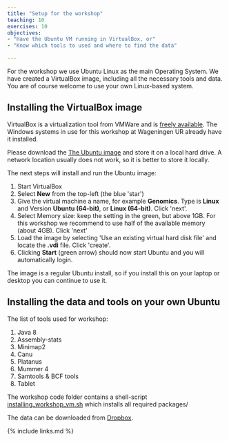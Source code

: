 ```yaml
---
title: "Setup for the workshop"
teaching: 10
exercises: 10
objectives:
- "Have the Ubuntu VM running in VirtualBox, or"
- "Know which tools to used and where to find the data"

---
```


For the workshop we use Ubuntu Linux as the main Operating System. We have created a VirtualBox image, including all the necessary tools and data. You are of course welcome to use your own Linux-based system.

## Installing the VirtualBox image

VirtualBox is a virtualization tool from VMWare and is [freely available](https://www.virtualbox.org/wiki/Downloads). The Windows systems in use for this workshop at Wageningen UR already have it installed.

Please download the [The Ubuntu image](dropbox) and store it on a local hard drive. A network location usually does not work, so it is better to store it locally.

The next steps will install and run the Ubuntu image:

1. Start VirtualBox
2. Select **New** from the top-left (the blue 'star')
3. Give the virtual machine a name, for example **Genomics**. Type is **Linux** and Version **Ubuntu (64-bit)**, or **Linux (64-bit)**. Click 'next'.
4. Select Memory size: keep the setting in the green, but above 1GB. For this workshop we recommend to use half of the available memory (about 4GB). Click 'next'
5. Load the image by selecting 'Use an existing virtual hard disk file' and locate the **.vdi** file. Click 'create'.
6. Clicking **Start** (green arrow) should now start Ubuntu and you will automatically login.

The image is a regular Ubuntu install, so if you install this on your laptop or desktop you can continue to use it. 

## Installing the data and tools on your own Ubuntu

The list of tools used for workshop:

1. Java 8
2. Assembly-stats
3. Minimap2
4. Canu
5. Platanus
6. Mummer 4
7. Samtools & BCF tools
8. Tablet

The workshop code folder contains a shell-script [installing_workshop_vm.sh]({{site.workshop_site}}/code/installing_workshop_vm.sh) which installs all required packages/

The data can be downloaded from [Dropbox](http://www.dropbox.com). 

{% include links.md %}
